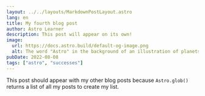 ```yaml
---
layout: ../../layouts/MarkdownPostLayout.astro
lang: en
title: My fourth blog post
author: Astro Learner
description: This post will appear on its own!
image:
  url: https://docs.astro.build/default-og-image.png
  alt: The word "Astro" in the background of an illustration of planets and stars.
pubDate: 2022-08-08
tags: ["astro", "successes"]
---
```


This post should appear with my other blog posts because `Astro.glob()` returns a list of all my posts to create my list.
